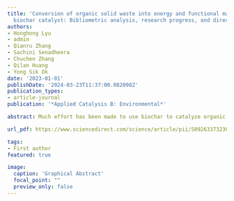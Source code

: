 ```yaml
---
title: 'Conversion of organic solid waste into energy and functional materials using
  biochar catalyst: Bibliometric analysis, research progress, and directions'
authors:
- Honghong Lyu
- admin
- Qianru Zhang
- Sachini Senadheera
- Chuchen Zhang
- Qilan Huang
- Yong Sik Ok
date: '2023-01-01'
publishDate: '2024-03-23T11:37:00.082098Z'
publication_types:
- article-journal
publication: '*Applied Catalysis B: Environmental*'

abstract: Much effort has been made to use biochar to catalyze organic solid waste conversion into value-added products. Biochar has a high specific surface area and abundant functional groups, making it a promising catalyst, but biochar is not used in industrial-scale applications. Presented here is a systematic literature review and bibliometric analysis of biochar-catalyzed solid waste research between 2000 and 2023 focused on the mechanisms involved in and factors affecting biochar catalytic performance during biomass and organic polymer conversion. In situ catalysis allows flexible and simple processes giving specific products but gives relatively poor conversion efficiencies. Catalytic conversion of organic solid waste by biochar has been a focus of research since 2006. A discussion of biochar catalysis applications, computational approaches, and sustainability is presented. The review indicates recent progress using biochars as catalysts for converting waste into valuable products and provides valuable insights that will advance environmental and waste management practices.

url_pdf: https://www.sciencedirect.com/science/article/pii/S0926337323008664

tags:
- First author
featured: true

image:
  caption: 'Graphical Abstract'
  focal_point: ""
  preview_only: false
---
```


